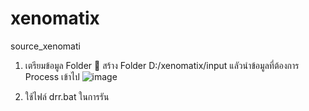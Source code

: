 # xenomatix
source_xenomati

1. เตรียมข้อมูล Folder
    📁 สร้าง Folder D:/xenomatix/input แลัวนำข้อมูลที่ต้องการ Process เข้าไป
![image](https://github.com/user-attachments/assets/ee0c8a1b-e6ba-4eed-b689-d1bd0d4f748d)

2. ใช้ไฟล์ drr.bat ในการรัน
